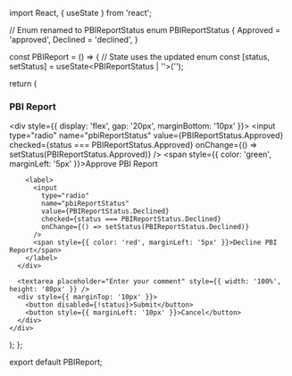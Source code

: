 import React, { useState } from 'react';

// Enum renamed to PBIReportStatus
enum PBIReportStatus {
  Approved = 'approved',
  Declined = 'declined',
}

const PBIReport = () => {
  // State uses the updated enum
  const [status, setStatus] = useState<PBIReportStatus | ''>('');

  return (
    <div>
      <h3>PBI Report</h3>
      <div style={{ display: 'flex', gap: '20px', marginBottom: '10px' }}>
        <label>
          <input
            type="radio"
            name="pbiReportStatus"
            value={PBIReportStatus.Approved}
            checked={status === PBIReportStatus.Approved}
            onChange={() => setStatus(PBIReportStatus.Approved)}
          />
          <span style={{ color: 'green', marginLeft: '5px' }}>Approve PBI Report</span>
        </label>

        <label>
          <input
            type="radio"
            name="pbiReportStatus"
            value={PBIReportStatus.Declined}
            checked={status === PBIReportStatus.Declined}
            onChange={() => setStatus(PBIReportStatus.Declined)}
          />
          <span style={{ color: 'red', marginLeft: '5px' }}>Decline PBI Report</span>
        </label>
      </div>

      <textarea placeholder="Enter your comment" style={{ width: '100%', height: '80px' }} />
      <div style={{ marginTop: '10px' }}>
        <button disabled={!status}>Submit</button>
        <button style={{ marginLeft: '10px' }}>Cancel</button>
      </div>
    </div>
  );
};

export default PBIReport;